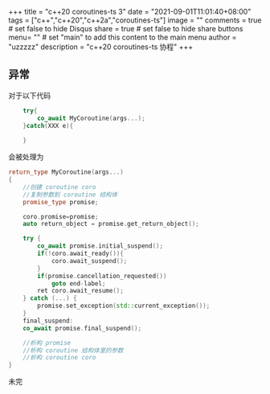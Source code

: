 +++
title = "c++20 coroutines-ts 3"
date = "2021-09-01T11:01:40+08:00"
tags = ["c++","c++20","c++2a","coroutines-ts"]
image = ""
comments = true	# set false to hide Disqus
share = true	# set false to hide share buttons
menu= ""		# set "main" to add this content to the main menu
author = "uzzzzz"
description = "c++20 coroutines-ts 协程"
+++

##  异常
对于以下代码
```c++
	try{
		co_await MyCoroutine(args...);
	}catch(XXX e){
	
	}
```
会被处理为
```c++
return_type MyCoroutine(args...)
{
    //创建 coroutine coro
    //复制参数到 coroutine 结构体
    promise_type promise;

    coro.promise=promise;
    auto return_object = promise.get_return_object();

    try {
        co_await promise.initial_suspend();
        if(!coro.await_ready()){
            coro.await_suspend();
        }
		if(promise.cancellation_requested())
			goto end-label;
        ret coro.await_resume();
    } catch (...) {
        promise.set_exception(std::current_exception());
    }
	final_suspend:
    co_await promise.final_suspend();

    //析构 promise
    //析构 coroutine 结构体里的参数
    //析构 coroutine coro
}
```

未完
